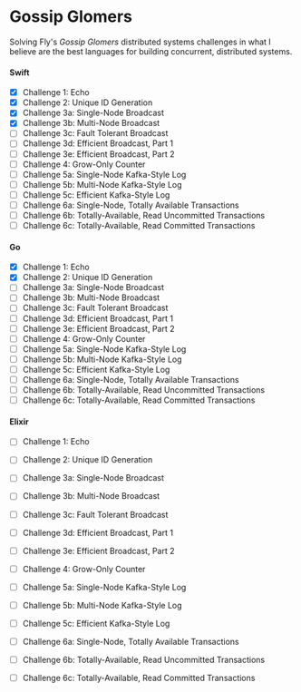 # Gossip Glomers

Solving Fly's *Gossip Glomers* distributed systems challenges in what I believe are the best
languages for building concurrent, distributed systems.


#### Swift

- [x] Challenge 1: Echo
- [x] Challenge 2: Unique ID Generation
- [x] Challenge 3a: Single-Node Broadcast
- [x] Challenge 3b: Multi-Node Broadcast
- [ ] Challenge 3c: Fault Tolerant Broadcast
- [ ] Challenge 3d: Efficient Broadcast, Part 1
- [ ] Challenge 3e: Efficient Broadcast, Part 2
- [ ] Challenge 4: Grow-Only Counter
- [ ] Challenge 5a: Single-Node Kafka-Style Log
- [ ] Challenge 5b: Multi-Node Kafka-Style Log
- [ ] Challenge 5c: Efficient Kafka-Style Log
- [ ] Challenge 6a: Single-Node, Totally Available Transactions
- [ ] Challenge 6b: Totally-Available, Read Uncommitted Transactions
- [ ] Challenge 6c: Totally-Available, Read Committed Transactions

#### Go

- [x] Challenge 1: Echo
- [x] Challenge 2: Unique ID Generation
- [ ] Challenge 3a: Single-Node Broadcast
- [ ] Challenge 3b: Multi-Node Broadcast
- [ ] Challenge 3c: Fault Tolerant Broadcast
- [ ] Challenge 3d: Efficient Broadcast, Part 1
- [ ] Challenge 3e: Efficient Broadcast, Part 2
- [ ] Challenge 4: Grow-Only Counter
- [ ] Challenge 5a: Single-Node Kafka-Style Log
- [ ] Challenge 5b: Multi-Node Kafka-Style Log
- [ ] Challenge 5c: Efficient Kafka-Style Log
- [ ] Challenge 6a: Single-Node, Totally Available Transactions
- [ ] Challenge 6b: Totally-Available, Read Uncommitted Transactions
- [ ] Challenge 6c: Totally-Available, Read Committed Transactions

#### Elixir

- [ ] Challenge 1: Echo
- [ ] Challenge 2: Unique ID Generation
- [ ] Challenge 3a: Single-Node Broadcast
- [ ] Challenge 3b: Multi-Node Broadcast
- [ ] Challenge 3c: Fault Tolerant Broadcast
- [ ] Challenge 3d: Efficient Broadcast, Part 1
- [ ] Challenge 3e: Efficient Broadcast, Part 2
- [ ] Challenge 4: Grow-Only Counter
- [ ] Challenge 5a: Single-Node Kafka-Style Log
- [ ] Challenge 5b: Multi-Node Kafka-Style Log
- [ ] Challenge 5c: Efficient Kafka-Style Log
- [ ] Challenge 6a: Single-Node, Totally Available Transactions
- [ ] Challenge 6b: Totally-Available, Read Uncommitted Transactions
- [ ] Challenge 6c: Totally-Available, Read Committed Transactions

